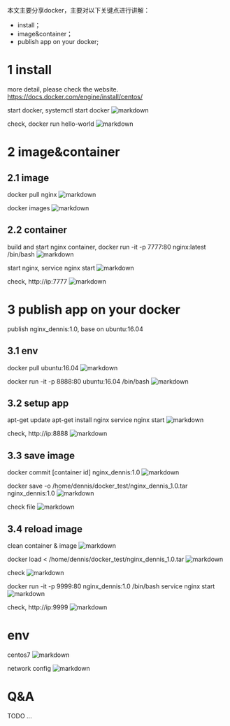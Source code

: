 本文主要分享docker，主要对以下关键点进行讲解：
* install；
* image&container；
* publish app on your docker;


# 1 install
more detail, please check the website.
https://docs.docker.com/engine/install/centos/

start docker, systemctl start docker
![markdown](https://github.com/dennis-zheng/blog/blob/master/docker/doc/start_docker.png)

check, docker run hello-world
![markdown](https://github.com/dennis-zheng/blog/blob/master/docker/doc/run_hello_world.png)

	
# 2 image&container
## 2.1 image
docker pull nginx
![markdown](https://github.com/dennis-zheng/blog/blob/master/docker/doc/pull_nginx.png)

docker images
![markdown](https://github.com/dennis-zheng/blog/blob/master/docker/doc/show_images_after_pull_nginx.png)
	
## 2.2 container
build and start nginx container, docker run -it -p 7777:80 nginx:latest /bin/bash
![markdown](https://github.com/dennis-zheng/blog/blob/master/docker/doc/run_nginx_contaimer.png)

start nginx, service nginx start
![markdown](https://github.com/dennis-zheng/blog/blob/master/docker/doc/start_nginx.png)

check, http://ip:7777
![markdown](https://github.com/dennis-zheng/blog/blob/master/docker/doc/web_7777.png)


# 3 publish app on your docker
publish nginx_dennis:1.0, base on ubuntu:16.04
## 3.1 env
docker pull ubuntu:16.04
![markdown](https://github.com/dennis-zheng/blog/blob/master/docker/doc/pull_ubuntu1604.png)

docker run -it -p 8888:80 ubuntu:16.04 /bin/bash
![markdown](https://github.com/dennis-zheng/blog/blob/master/docker/doc/run_ubuntu1604.png)
		
## 3.2 setup app
apt-get update
apt-get install nginx
service nginx start
![markdown](https://github.com/dennis-zheng/blog/blob/master/docker/doc/setup_start_nginx.png)

check, http://ip:8888
![markdown](https://github.com/dennis-zheng/blog/blob/master/docker/doc/web_8888.png)
		
## 3.3 save image
docker commit [container id] nginx_dennis:1.0
![markdown](https://github.com/dennis-zheng/blog/blob/master/docker/doc/commit_nginx_dennis.png)

docker save -o /home/dennis/docker_test/nginx_dennis_1.0.tar nginx_dennis:1.0
![markdown](https://github.com/dennis-zheng/blog/blob/master/docker/doc/save_nginx_dennis_image_file.png)

check file
![markdown](https://github.com/dennis-zheng/blog/blob/master/docker/doc/check_nginx_dennis_image_file.png)
		
## 3.4 reload image
clean container & image
![markdown](https://github.com/dennis-zheng/blog/blob/master/docker/doc/remove_all_container_image.png)

docker load < /home/dennis/docker_test/nginx_dennis_1.0.tar
![markdown](https://github.com/dennis-zheng/blog/blob/master/docker/doc/load_nginx_dennis_image.png)

check
![markdown](https://github.com/dennis-zheng/blog/blob/master/docker/doc/show_image_after_load_image.png)

docker run -it -p 9999:80 nginx_dennis:1.0 /bin/bash
service nginx start
![markdown](https://github.com/dennis-zheng/blog/blob/master/docker/doc/run_nginx_dennis_container.png)

check, http://ip:9999
![markdown](https://github.com/dennis-zheng/blog/blob/master/docker/doc/web_9999.png)


# env
centos7
![markdown](https://github.com/dennis-zheng/blog/blob/master/docker/doc/centos7.png)

network config
![markdown](https://github.com/dennis-zheng/blog/blob/master/docker/doc/network_config.png)


# Q&A
TODO ...